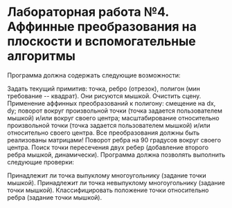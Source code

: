 # Лабораторная работа №4. Аффинные преобразования на плоскости и вспомогательные алгоритмы
Программа должна содержать следующие возможности:

Задать текущий примитив: точка, ребро (отрезок), полигон (мин требование -- квадрат). Они рисуются мышкой.
Очистить сцену.
Применение аффинных преобразований к полигону: смещение на dx, dy; поворот вокруг произвольной точки (точка задается пользователем мышкой) и/или вокруг своего центра; масштабирование относительно произвольной точки (точка задается пользователем мышкой) и/или относительно своего центра. Все преобразования должны быть реализованы матрицами!
Поворот ребра на 90 градусов вокруг своего центра.
Поиск точки пересечения двух ребер (добавление второго ребра мышкой, динамически).
Программа должна позволять выполнить следующие проверки:

Принадлежит ли точка выпуклому многоугольнику (задание точки мышкой).
Принадлежит ли точка невыпуклому многоугольнику (задание точки мышкой).
Классифицировать положение точки относительно ребра (задание точки мышкой).
